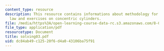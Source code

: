 ```yaml
---
content_type: resource
description: This resource contains informations about methodology for applying Gauss?s
  law and exercises on concentric cylinders.
file: /media/https%3A/open-learning-course-data-rc.s3.amazonaws.com/8-02-physics-ii-electricity-and-magnetism-spring-2007/dc84ab49c12520f6d4a043106ba75f91_solving03.pdf
file_type: application/pdf
resourcetype: Document
title: solving03.pdf
uid: dc84ab49-c125-20f6-d4a0-43106ba75f91
---
```

